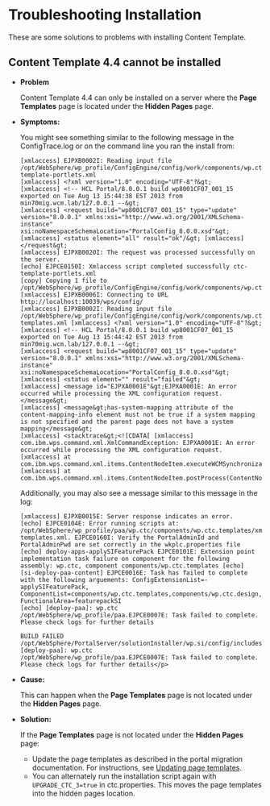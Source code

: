 # Troubleshooting Installation

These are some solutions to problems with installing Content Template.

## Content Template 4.4 cannot be installed

-   **Problem**

    Content Template 4.4 can only be installed on a server where the **Page Templates** page is located under the **Hidden Pages** page.

-   **Symptoms:**

    You might see something similar to the following message in the ConfigTrace.log or on the command line you ran the install from:

    ```
    [xmlaccess] EJPXB0002I: Reading input file /opt/WebSphere/wp_profile/ConfigEngine/config/work/components/wp.ctc.templates/ctc-template-portlets.xml
    [xmlaccess] <?xml version="1.0" encoding="UTF-8"?&gt; 
    [xmlaccess] <!-- HCL Portal/8.0.0.1 build wp8001CF07_001_15 exported on Tue Aug 13 15:44:38 EST 2013 from min70mig.wcm.lab/127.0.0.1 --&gt; 
    [xmlaccess] <request build="wp8001CF07_001_15" type="update" version="8.0.0.1" xmlns:xsi="http://www.w3.org/2001/XMLSchema-instance" xsi:noNamespaceSchemaLocation="PortalConfig_8.0.0.xsd"&gt; 
    [xmlaccess] <status element="all" result="ok"/&gt; [xmlaccess] </request&gt; 
    [xmlaccess] EJPXB0020I: The request was processed successfully on the server. 
    [echo] EJPCE0150I: Xmlaccess script completed successfully ctc-template-portlets.xml 
    [copy] Copying 1 file to /opt/WebSphere/wp_profile/ConfigEngine/config/work/components/wp.ctc.templates 
    [xmlaccess] EJPXB0006I: Connecting to URL http://localhost:10039/wps/config/ 
    [xmlaccess] EJPXB0002I: Reading input file /opt/WebSphere/wp_profile/ConfigEngine/config/work/components/wp.ctc.templates/ctc-templates.xml [xmlaccess] <?xml version="1.0" encoding="UTF-8"?&gt; 
    [xmlaccess] <!-- HCL Portal/8.0.0.1 build wp8001CF07_001_15 exported on Tue Aug 13 15:44:42 EST 2013 from min70mig.wcm.lab/127.0.0.1 --&gt; 
    [xmlaccess] <request build="wp8001CF07_001_15" type="update" version="8.0.0.1" xmlns:xsi="http://www.w3.org/2001/XMLSchema-instance" xsi:noNamespaceSchemaLocation="PortalConfig_8.0.0.xsd"&gt; 
    [xmlaccess] <status element="" result="failed"&gt; 
    [xmlaccess] <message id="EJPXA0001E"&gt;EJPXA0001E: An error occurred while processing the XML configuration request.</message&gt; 
    [xmlaccess] <message&gt;has-system-mapping attribute of the content-mapping-info element must not be true if a system mapping is not specified and the parent page does not have a system mapping</message&gt; 
    [xmlaccess] <stacktrace&gt;<![CDATA[ [xmlaccess] com.ibm.wps.command.xml.XmlCommandException: EJPXA0001E: An error occurred while processing the XML configuration request. 
    [xmlaccess] at com.ibm.wps.command.xml.items.ContentNodeItem.executeWCMSynchronization(ContentNodeItem.java:1942) [xmlaccess] at com.ibm.wps.command.xml.items.ContentNodeItem.postProcess(ContentNodeItem.java:2138)
    ```

    Additionally, you may also see a message similar to this message in the log:

    ```
    [xmlaccess] EJPXB0015E: Server response indicates an error. 
    [echo] EJPCE0104E: Error running scripts at: /opt/WebSphere/wp_profile/paa/wp.ctc/components/wp.ctc.templates/xmlaccess/install/ctc-templates.xml. EJPCE0160I: Verify the PortalAdminId and PortalAdminPwd are set correctly in the wkplc.properties file 
    [echo] deploy-apps-applySIFeaturePack EJPCE0101E: Extension point implementation task failure on component for the following assembly: wp.ctc, component components/wp.ctc.templates [echo] 
    [si-deploy-paa-content] EJPCE0016E: Task has failed to complete with the following arguements: ConfigExtensionList=-applySIFeaturePack, ComponentList=components/wp.ctc.templates,components/wp.ctc.design,components/wp.ctc,components/wp.ctc.sitetemplates,components/wp.ctc.demo, FunctionalArea=featurepackSI 
    [echo] [deploy-paa]: wp.ctc /opt/WebSphere/wp_profile/paa.EJPCE0007E: Task failed to complete. Please check logs for further details  
    
    BUILD FAILED 
    /opt/WebSphere/PortalServer/solutionInstaller/wp.si/config/includes/SolutionInstaller_cfg.xml:561: [deploy-paa]: wp.ctc 
    /opt/WebSphere/wp_profile/paa.EJPCE0007E: Task failed to complete. Please check logs for further details</p>
    ```

-   **Cause:**

    This can happen when the **Page Templates** page is not located under the **Hidden Pages** page.

-   **Solution:**

    If the **Page Templates** page is not located under the **Hidden Pages** page:

    -   Update the page templates as described in the portal migration documentation. For instructions, see [Updating page templates](../migrate/mig_t_update_templates.md).
    -   You can alternately run the installation script again with `UPGRADE_CTC_3=true` in ctc.properties. This moves the page templates into the hidden pages location.


